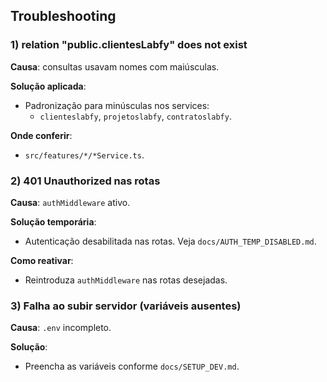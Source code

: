 ## Troubleshooting

### 1) relation "public.clientesLabfy" does not exist
**Causa**: consultas usavam nomes com maiúsculas.

**Solução aplicada**:
- Padronização para minúsculas nos services:
  - `clienteslabfy`, `projetoslabfy`, `contratoslabfy`.

**Onde conferir**:
- `src/features/*/*Service.ts`.

### 2) 401 Unauthorized nas rotas
**Causa**: `authMiddleware` ativo.

**Solução temporária**:
- Autenticação desabilitada nas rotas. Veja `docs/AUTH_TEMP_DISABLED.md`.

**Como reativar**:
- Reintroduza `authMiddleware` nas rotas desejadas.

### 3) Falha ao subir servidor (variáveis ausentes)
**Causa**: `.env` incompleto.

**Solução**:
- Preencha as variáveis conforme `docs/SETUP_DEV.md`.


